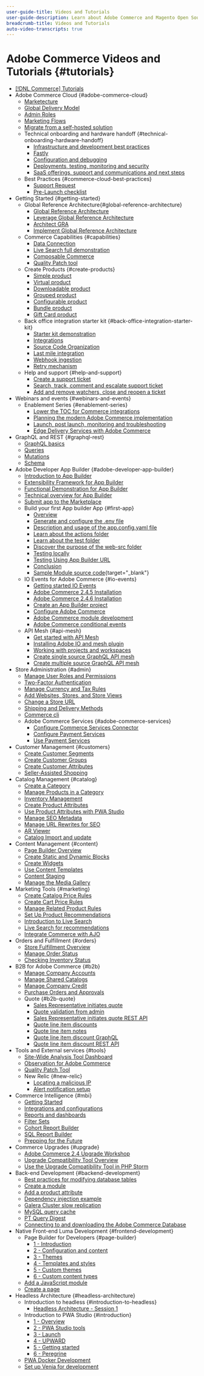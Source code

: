 ```yaml
---
user-guide-title: Videos and Tutorials
user-guide-description: Learn about Adobe Commerce and Magento Open Source through videos and tutorials. 
breadcrumb-title: Videos and Tutorials
auto-video-transcripts: true
---
```


# Adobe Commerce Videos and Tutorials {#tutorials}

+ [[!DNL Commerce] Tutorials](overview.md)
+ Adobe Commerce Cloud {#adobe-commerce-cloud}
    + [Marketecture](../cloud/marketecture.md)
    + [Global Delivery Model](../cloud/global-delivery-model.md)
    + [Admin Roles](../cloud/admin-roles.md)
    + [Marketing Flows](../cloud/marketing-flows.md)
    + [Migrate from a self-hosted solution](../cloud/overview.md) 
    + Technical onboarding and hardware handoff {#technical-onboarding-hardware-handoff}
        + [Infrastructure and development best practices](../cloud/infrastructure-development-best-practices.md)
        + [Fastly](../cloud/fastly.md)
        + [Configuration and debugging](../cloud/configuration-and-debugging.md)
        + [Deployments, testing, monitoring and security](../cloud/deployments-testing-monitoring-security.md)
        + [SaaS offerings, support and communications and next steps](../cloud/saas-offerings-support-communications-next-steps.md)
    + Best Practices {#commerce-cloud-best-practices}
        + [Support Request](../cloud/best-practices/support-request.md)
        + [Pre-Launch checklist](../cloud/best-practices/pre-launch-checklist.md)
+ Getting Started {#getting-started}
    + Global Reference Architecture{#global-reference-architecture}
        + [Global Reference Architecture](../global-reference-architecture/what-is-global-reference-architecture.md)
        + [Leverage Global Reference Architecture](../global-reference-architecture/how-do-you-leverage-global-reference-architecture.md)
        + [Architect GRA](../global-reference-architecture/how-do-you-architect-global-reference-architecture.md)
        + [Implement Global Reference Architecture](../global-reference-architecture/how-do-you-implement-global-reference-architecture.md)
    + Commerce Capabilities {#capabilities} 
        + [Data Connection](../capabilities/data-connection.md)
        + [Live Search full demonstration](../capabilities/live-search-full-demonstration.md)
        + [Composable Commerce](../capabilities/what-is-composable-commerce.md)
        + [Quality Patch tool](../capabilities/quality-patch-tool.md)
    + Create Products {#create-products}
        + [Simple product](../site-management/create-simple-product.md) 
        + [Virtual product](../site-management/create-virtual-product.md)  
        + [Downloadable product](../site-management/create-downloadable-product.md)
        + [Grouped product](../site-management/create-grouped-product.md)    
        + [Configurable product](../site-management/create-configurable-product.md) 
        + [Bundle product](../site-management/create-bundle-product.md)
        + [Gift Card product](../site-management/create-gift-card-product.md)
    + Back office integration starter kit {#back-office-integration-starter-kit}
        + [Starter kit demonstration](../back-office-integrations/starter-kit-demo.md)
        + [Integrations](../back-office-integrations/integrations.md)
        + [Source Code Organization](../back-office-integrations/source-code-organization.md)
        + [Last mile integration](../back-office-integrations/last-mile-integration.md)
        + [Webhook ingestion](../back-office-integrations/webhook-ingestion.md)
        + [Retry mechanism](../back-office-integrations/retry-mechanism.md)
    + Help and support {#help-and-support}
        + [Create a support ticket](../help-and-support/create-a-support-ticket.md)
        + [Search, track, comment and escalate support ticket](../help-and-support/search-track-comment-escalate-support-ticket.md)
        + [Add and remove watchers, close and reopen a ticket](../help-and-support/add-remove-watchers-close-reopen-support-ticket.md)
+ Webinars and events {#webinars-and-events}
    + Enablement Series {#enablement-series}
        + [Lower the TOC for Commerce integrations](../enablement-series/lower-total-cost-of-owership-commerce-integrations.md)
        + [Planning the modern Adobe Commerce implementation](../enablement-series/planning-the-modern-adobe-commerce-implementation.md)
        + [Launch, post launch, monitoring and troubleshooting](../enablement-series/launch-post-launch-monitoring-and-troubleshooting.md)
        + [Edge Delivery Services with Adobe Commerce](../enablement-series/edge-delivery-services-with-adobe-commerce.md)
+ GraphQL and REST {#graphql-rest}
    + [GraphQL basics](../graphql-rest/intro-graphql.md)
    + [Queries](../graphql-rest/graphql-queries.md)
    + [Mutations](../graphql-rest/graphql-mutations.md)
    + [Schema](../graphql-rest/graphql-schema.md)
+ Adobe Developer App Builder {#adobe-developer-app-builder}
    + [Introduction to App Builder](../app-builder/introduction-to-app-builder.md)
    + [Extensibility Framework for App Builder](../app-builder/extensibility-framework-commerce-eventing.md)
    + [Functional Demonstration for App Builder](../app-builder/app-builder-functional-demonstration.md)
    + [Technical overview for App Builder](../app-builder/app-builder-technical-overview.md) 
    + [Submit app to the Marketplace](../app-builder/submit-app-process.md)
    + Build your first App builder App {#first-app}
        + [Overview](../app-builder/first-app/overview.md)
        + [Generate and configure the .env file](../app-builder/first-app/env-file.md)    
        + [Description and usage of the app.config.yaml file](../app-builder/first-app/app-config-yaml-file.md)   
        + [Learn about the actions folder](../app-builder/first-app/actions-folder.md)
        + [Learn about the test folder](../app-builder/first-app/test-folder.md)
        + [Discover the purpose of the web-src folder](../app-builder/first-app/web-src-folder.md)
        + [Testing locally](../app-builder/first-app/testing-locally.md)
        + [Testing Using App Builder URL](../app-builder/first-app/testing-app-builder-url.md)
        + [Conclusion](../app-builder/first-app/conclusion.md)
        + [Sample Module source code](https://github.com/magento/app-builder-samples){target="_blank"}
    + IO Events for Adobe Commerce {#io-events}
        + [Getting started IO Events](../io-events/getting-started-io-events.md)
        + [Adobe Commerce 2.4.5 Installation](../io-events/2-4-5-installation.md)
        + [Adobe Commerce 2.4.6 Installation](../io-events/2-4-6-installation.md)
        + [Create an App Builder project](../io-events/create-app-builder-project.md)       
        + [Configure Adobe Commerce](../io-events/configure-commerce.md)
        + [Adobe Commerce module development](../io-events/commerce-module-development.md)  
        + [Adobe Commerce conditional events](../io-events/conditional-events.md)
    + API Mesh {#api-mesh}
        + [Get started with API Mesh](../api-mesh/getting-started-api-mesh.md)
        + [Installing Adobe IO and mesh plugin](../api-mesh/installing-aio-mesh-plugin.md)
        + [Working with projects and workspaces](../api-mesh/aio-projects-workspaces.md)
        + [Create single source GraphQL API mesh](../api-mesh/graphql-single-source.md)
        + [Create multiple source GraphQL API mesh](../api-mesh/graphql-multiple-source.md)
+ Store Administration {#admin}
    + [Manage User Roles and Permissions](../site-management/users-roles-permissions.md)
    + [Two-Factor Authentication](../site-management/two-factor-authentication.md)
    + [Manage Currency and Tax Rules](../site-management/currency-tax-rules.md)
    + [Add Websites, Stores, and Store Views](../site-management/add-websites-stores-views.md)
    + [Change a Store URL](../site-management/change-store-url.md)
    + [Shipping and Delivery Methods](../site-management/shipping-delivery.md)
    + [Commerce cli](../site-management/view-update-store-configuration-cli.md)
    + Adobe Commerce Services {#adobe-commerce-services}
        + [Configure Commerce Services Connector](../site-management/configure-adobe-commerce-services-connector.md)
        + [Configure Payment Services](../site-management/configure-adobe-payment-services.md)
        + [Use Payment Services](../site-management/payment-services.md)
+ Customer Management {#customers}
    + [Create Customer Segments](../site-management/customer-segments.md)
    + [Create Customer Groups](../site-management/customer-groups.md)
    + [Create Customer Attributes](../site-management/customer-attributes.md)
    + [Seller-Assisted Shopping](../site-management/seller-assisted-shopping.md)
+ Catalog Management {#catalog}
    + [Create a Category](../site-management/category-create.md)
    + [Manage Products in a Category](../site-management/category-products.md)
    + [Inventory Management](../site-management/inventory-management.md)
    + [Create Product Attributes](../site-management/product-attributes-create.md)
    + [Use Product Attributes with PWA Studio](../site-management/product-attributes-pwa.md)
    + [Manage SEO Metadata](../site-management/seo-metadata.md)
    + [Manage URL Rewrites for SEO](../site-management/seo-url-rewrites.md)
    + [AR Viewer](../site-management/augmented-reality.md)
    + [Catalog Import and update](../site-management/catalog-import.md)
+ Content Management {#content}
    + [Page Builder Overview](../site-management/page-builder-overview.md)
    + [Create Static and Dynamic Blocks](../site-management/static-dynamic-blocks.md)
    + [Create Widgets](../site-management/widgets.md)
    + [Use Content Templates](../site-management/content-templates.md)
    + [Content Staging](../site-management/content-staging.md)
    + [Manage the Media Gallery](../site-management/media-gallery.md)
+ Marketing Tools {#marketing}
    + [Create Catalog Price Rules](../site-management/catalog-price-rules.md)
    + [Create Cart Price Rules](../site-management/cart-price-rules.md)
    + [Manage Related Product Rules](../site-management/related-product-rules.md)
    + [Set Up Product Recommendations](../site-management/product-recommendations.md)
    + [Introduction to Live Search](../site-management/live-search.md)
    + [Live Search for recommendations](../site-management/live-search-recommendations.md) 
    + [Integrate Commerce with AJO](../site-management/integrate-commerce-ajo.md)
+ Orders and Fulfillment {#orders}
    + [Store Fulfillment Overview](../orders-and-fulfillment/store-fulfillment.md)
    + [Manage Order Status](../orders-and-fulfillment/order-status.md)
    + [Checking Inventory Status](../orders-and-fulfillment/checking-inventory-status.md)
+ B2B for Adobe Commerce {#b2b}
    + [Manage Company Accounts](../b2b/company-accounts.md)
    + [Manage Shared Catalogs](../b2b/shared-catalogs.md)
    + [Manage Company Credit](../b2b/company-credit.md)
    + [Purchase Orders and Approvals](../b2b/purchase-orders.md)
    + Quote {#b2b-quote}
        + [Sales Representative initiates quote](../b2b/sales-rep-initiates-quote.md)
        + [Quote validation from admin](../b2b/quote-validation-admin-panel.md)
        + [Sales Representative initiates quote REST API](../b2b/sales-rep-initiates-quote-api.md)
        + [Quote line item discounts](../b2b/quote-line-item-discount.md)
        + [Quote line item notes](../b2b/quote-line-item-notes.md)
        + [Quote line item discount GraphQL](../b2b/quote-graphql-line-item-discount.md)
        + [Quote line item discount REST API](../b2b/quote-rest-api-line-item-notes.md)
+ Tools and External services {#tools}
    + [Site-Wide Analysis Tool Dashboard](../tools/site-wide-analysis-tool.md)
    + [Observation for Adobe Commerce](../tools/observation-tool.md)
    + [Quality Patch Tool](../tools/quality-patch-tool.md)
    + New Relic {#new-relic}
        + [Locating a malicious IP](../new-relic/malicious-ip.md)
        + [Alert notification setup](../new-relic/new-relic-alert-notification-setup.md)
+ Commerce Intelligence {#mbi}
    + [Getting Started](../business-intelligence/getting-started.md)
    + [Integrations and configurations](../business-intelligence/integrations-configurations.md)
    + [Reports and dashboards](../business-intelligence/reports-and-dashboards.md)
    + [Filter Sets](../business-intelligence/filter-sets.md)
    + [Cohort Report Builder](../business-intelligence/cohort-report-builder.md)
    + [SQL Report Builder](../business-intelligence/sql-report-builder.md)
    + [Prepping for the Future](../business-intelligence/prepare-for-future.md)    
+ Commerce Upgrades {#upgrade}
    + [Adobe Commerce 2.4 Upgrade Workshop](../upgrade/2-4-upgrade-workshop.md)
    + [Upgrade Compatibility Tool Overview](../upgrade/upgrade-compatibility-tool-overview.md)
    + [Use the Upgrade Compatibility Tool in PHP Storm](../upgrade/uct-phpstorm.md)
+ Back-end Development {#backend-development}
    + [Best practices for modifying database tables](https://experienceleague.adobe.com/docs/commerce-operations/implementation-playbook/best-practices/development/modifying-core-and-third-party-tables.html)
    + [Create a module](../backend-development/create-module.md)
    + [Add a product attribute](../backend-development/add-product-attribute.md)
    + [Dependency injection example](../backend-development/dependency-injection.md)
    + [Galera Cluster slow replication](../backend-development/galera-db-slow-replication.md)
    + [MySQL query cache](../backend-development/mysql-query-cache.md)
    + [PT Query Digest](../backend-development/pt-query-digest.md)
    + [Connecting to and downloading the Adobe Commerce Database](../backend-development/remote-db-connection-execute-queries.md)
+ Native Front-end Luma Development {#frontend-development}
    + Page Builder for Developers {#page-builder}
        + [1 - Introduction](../frontend-development/page-builder/1-intro-case-studies.md)
        + [2 - Configuration and content](../frontend-development/page-builder/2-config-create-content.md)
        + [3 - Themes](../frontend-development/page-builder/3-themes.md)
        + [4 - Templates and styles](../frontend-development/page-builder/4-admin-templates-apply-styles.md)
        + [5 - Custom themes](../frontend-development/page-builder/5-customize-theme.md)
        + [6 - Custom content types](../frontend-development/page-builder/6-custom-content-types.md)
    + [Add a JavaScript module](../frontend-development/add-javascript-module.md)
    + [Create a page](../frontend-development/create-page.md)
+ Headless Architecture {#headless-architecture}    
    + Introduction to headless {#introduction-to-headless}
        + [Headless Architecture - Session 1](../headless/session-1.md) 
    + Introduction to PWA Studio {#introduction}
        + [1 - Overview](../pwa/introduction/1-overview.md)
        + [2 - PWA Studio tools](../pwa/introduction/2-pwa-studio-tools.md)
        + [3 - Launch](../pwa/introduction/3-launch.md)
        + [4 - UPWARD](../pwa/introduction/4-upward.md)
        + [5 - Getting started](../pwa/introduction/5-getting-started.md)
        + [6 - Peregrine](../pwa/introduction/6-peregrine.md)
    + [PWA Docker Development](../pwa/pwa-docker-development.md)
    + [Set up Venia for development](../pwa/set-up-venia-for-dev.md)

